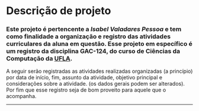 # Descrição de projeto
### Este projeto é pertencente a *Isabel Valadares Pessoa* e tem como finalidade a organização e registro das atividades curriculares da aluna em questão. Esse projeto em específico é um registro da disciplina GAC-124, do curso de Ciências da Computação da [UFLA](https://progepe.ufla.br/).
A seguir serão registradas as atividades realizadas organizadas (a princípio) por data de início, fim, assunto da atividade, objetivo principal e considerações sobre a atividade. (os dados gerais podem ser alterados). Por fim que esse registro seja de bom proveito para aquele que o acompanha. 
____

